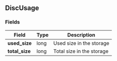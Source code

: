 ## DiscUsage

### Fields
| Field          | Type | Description               |
|----------------|------|---------------------------|
| **used_size**  | long | Used size in the storage  |
| **total_size** | long | Total size in the storage |
